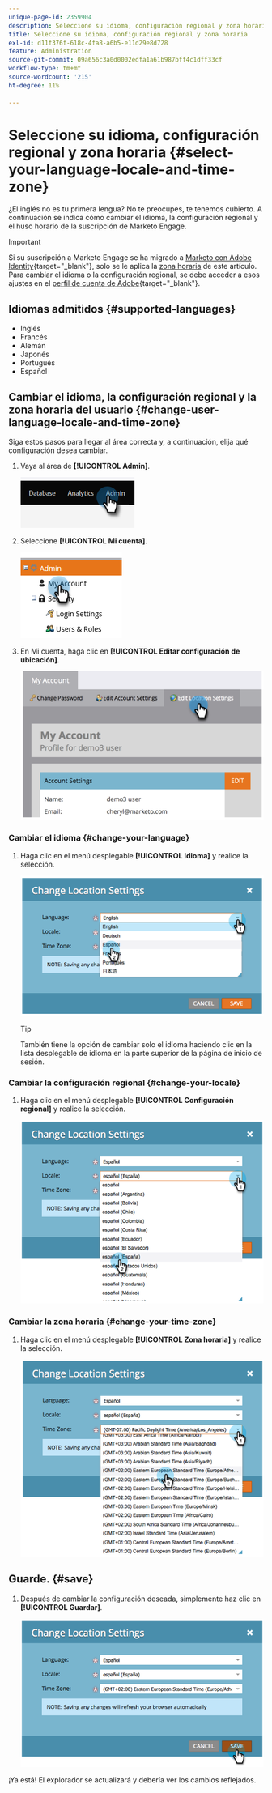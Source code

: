 ```yaml
---
unique-page-id: 2359904
description: Seleccione su idioma, configuración regional y zona horaria - Documentos de Marketo - Documentación del producto
title: Seleccione su idioma, configuración regional y zona horaria
exl-id: d11f376f-618c-4fa8-a6b5-e11d29e8d728
feature: Administration
source-git-commit: 09a656c3a0d0002edfa1a61b987bff4c1dff33cf
workflow-type: tm+mt
source-wordcount: '215'
ht-degree: 11%

---
```


# Seleccione su idioma, configuración regional y zona horaria {#select-your-language-locale-and-time-zone}

¿El inglés no es tu primera lengua? No te preocupes, te tenemos cubierto. A continuación se indica cómo cambiar el idioma, la configuración regional y el huso horario de la suscripción de Marketo Engage.

>[!IMPORTANT]
>
>Si su suscripción a Marketo Engage se ha migrado a [Marketo con Adobe Identity](/help/marketo/product-docs/administration/marketo-with-adobe-identity/adobe-identity-management-overview.md){target="_blank"}, solo se le aplica la [zona horaria](#change-your-time-zone) de este artículo. Para cambiar el idioma o la configuración regional, se debe acceder a esos ajustes en el [perfil de cuenta de Adobe](https://account.adobe.com/profile){target="_blank"}.

## Idiomas admitidos {#supported-languages}

* Inglés
* Francés
* Alemán
* Japonés
* Portugués
* Español

## Cambiar el idioma, la configuración regional y la zona horaria del usuario {#change-user-language-locale-and-time-zone}

Siga estos pasos para llegar al área correcta y, a continuación, elija qué configuración desea cambiar.

1. Vaya al área de **[!UICONTROL Admin]**.

   ![](assets/select-your-language-locale-and-time-zone-1.png)

1. Seleccione **[!UICONTROL Mi cuenta]**.

   ![](assets/select-your-language-locale-and-time-zone-2.png)

1. En Mi cuenta, haga clic en **[!UICONTROL Editar configuración de ubicación]**.

   ![](assets/select-your-language-locale-and-time-zone-3.png)

### Cambiar el idioma {#change-your-language}

1. Haga clic en el menú desplegable **[!UICONTROL Idioma]** y realice la selección.

   ![](assets/select-your-language-locale-and-time-zone-4.png)

   >[!TIP]
   >
   >También tiene la opción de cambiar solo el idioma haciendo clic en la lista desplegable de idioma en la parte superior de la página de inicio de sesión.

### Cambiar la configuración regional {#change-your-locale}

1. Haga clic en el menú desplegable **[!UICONTROL Configuración regional]** y realice la selección.

   ![](assets/select-your-language-locale-and-time-zone-5.png)

### Cambiar la zona horaria {#change-your-time-zone}

1. Haga clic en el menú desplegable **[!UICONTROL Zona horaria]** y realice la selección.

   ![](assets/select-your-language-locale-and-time-zone-6.png)

## Guarde. {#save}

1. Después de cambiar la configuración deseada, simplemente haz clic en **[!UICONTROL Guardar]**.

   ![](assets/select-your-language-locale-and-time-zone-7.png)

¡Ya está! El explorador se actualizará y debería ver los cambios reflejados.
